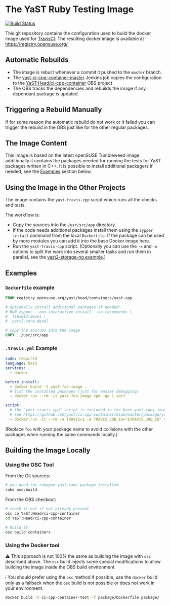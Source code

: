 # The YaST Ruby Testing Image

[![Build Status](https://travis-ci.org/yast/ci-cpp-container.svg?branch=master)](https://travis-ci.org/yast/ci-cpp-container)

This git repository contains the configuration used to build the docker
image used for [TravisCI](https://travis-ci.org/).
The resulting docker image is available at https://registry.opensuse.org/.

## Automatic Rebuilds

- The image is rebuilt whenever a commit it pushed to the `master` branch.
- The [yast-ci-cpp-container-master](
  https://ci.opensuse.org/view/Yast/job/yast-ci-cpp-container-master/)
  Jenkins job copies the configuration to the [YaST:Head/ci-cpp-container](
  https://build.opensuse.org/package/show/YaST:Head/ci-cpp-container)
  OBS project
- The OBS tracks the dependencies and rebuilds the image if any dependant package
  is updated.

## Triggering a Rebuild Manually

If for some reason the automatic rebuild do not work or it failed you can
trigger the rebuild in the OBS just like for the other regular packages.


## The Image Content

This image is based on the latest openSUSE Tumbleweed image, additionally
it contains the packages needed for running the tests for YaST packages written
in C++. It is possible to install additional packagers if needed, see the
[Examples](#examples) section below.

## Using the Image in the Other Projects

The image contains the `yast-travis-cpp` script which runs all the checks and tests.

The workflow is:

- Copy the sources into the `/usr/src/app` directory.
- If the code needs additional packages install them using the `zypper install`
  command from the local `Dockerfile`. If the package can be used by more modules
  you can add it into the base Docker image here.
- Run the `yast-travis-cpp` script. (Optionally you can use the `-x` and `-o`
  options to split the work into several smaller tasks and run them in parallel,
  see the [yast2-storage-ng example](
  https://github.com/yast/yast-storage-ng/blob/master/.travis.yml).)

## Examples

### `Dockerfile` example

```Dockerfile
FROM registry.opensuse.org/yast/head/containers/yast-cpp

# optionally install additional packages if needed:
# RUN zypper --non-interactive install --no-recommends \
#  libxml2-devel \
#  yast2-core-devel

# copy the sources into the image
COPY . /usr/src/app
```

### `.travis.yml` Example

```yaml
sudo: required
language: bash
services:
  - docker

before_install:
  - docker build -t yast-foo-image .
  # list the installed packages (just for easier debugging)
  - docker run --rm -it yast-foo-image rpm -qa | sort

script:
  # the "yast-travis-cpp" script is included in the base yast-ruby image
  # see https://github.com/yast/ci-cpp-container/blob/master/package/yast-travis-cpp
  - docker run -it --rm -e TRAVIS=1 -e TRAVIS_JOB_ID="$TRAVIS_JOB_ID" yast-foo-image yast-travis-cpp
```

(Replace `foo` with your package name to avoid collisions with the other packages
when running the same commands locally.)


## Building the Image Locally

### Using the OSC Tool

From the Git sources:

```sh
# you need the rubygem-yast-rake package installed
rake osc:build
```

From the OBS checkout:

```sh
# check it out if not already present
osc co YaST:Head/ci-cpp-container
cd YaST:Head/ci-cpp-container

# build it
osc build containers
```

### Using the Docker tool

️:warning: This approach is not 100% the same as building the image with `osc` described above.
The `osc` build injects some special modifications to allow building the image inside
the OBS build environment.

:information_source:️ You should prefer using the `osc` method if possible, use the `docker`
build only as a fallback when the `osc` build is not possible or does not work in your environment.

```sh
docker build -t ci-cpp-container-test -f package/Dockerfile package/
```

